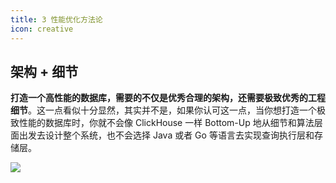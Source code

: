 ```yaml
---
title: 3 性能优化方法论
icon: creative
---
```


## 架构 + 细节

**打造一个高性能的数据库，需要的不仅是优秀合理的架构，还需要极致优秀的工程细节**。这一点看似十分显然，其实并不是，如果你认可这一点，当你想打造一个极致性能的数据库时，你就不会像 ClickHouse 一样 Bottom-Up 地从细节和算法层面出发去设计整个系统，也不会选择 Java 或者 Go 等语言去实现查询执行层和存储层。

![](/high-low.png)
